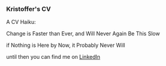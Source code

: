 ### Kristoffer's CV 

A CV Haiku:

Change is Faster than Ever, and Will Never Again Be This Slow

if Nothing is Here by Now, it Probably Never Will

until then you can find me on [LinkedIn](https://linkedin.com/in/ultraslice)
